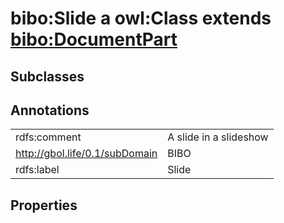 # bibo:Slide a owl:Class extends [bibo:DocumentPart](/ontology/bibo/DocumentPart)

## Subclasses

## Annotations

|||
|-----|-----|
|rdfs:comment|A slide in a slideshow|
|<http://gbol.life/0.1/subDomain>|BIBO|
|rdfs:label|Slide|

## Properties

